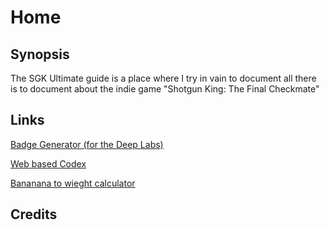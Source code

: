 # Home


## Synopsis

The SGK Ultimate guide is a place where I try in vain to document all there is to document about the indie game "Shotgun King: The Final Checkmate"

## Links

[Badge Generator (for the Deep Labs)](/badge_generator.htm) 

[Web based Codex](/codex.html) 

[Bananana to wieght calculator](/banana_calculator.html) 

## Credits
